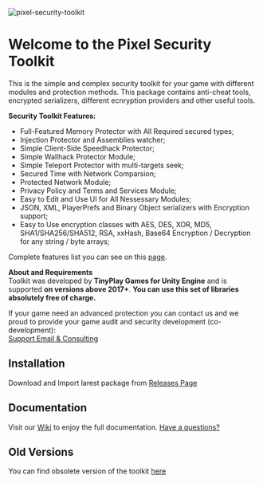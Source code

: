 ![pixel-security-toolkit](https://github.com/TinyPlay/PixelSecurityToolkit/blob/develop/splash.png?raw=true)

# Welcome to the Pixel Security Toolkit
This is the simple and complex security toolkit for your game with different modules and protection methods. This package contains anti-cheat tools, encrypted serializers, different ecnryption providers and other useful tools.

**Security Toolkit Features:**<br/>
- Full-Featured Memory Protector with All Required secured types;
- Injection Protector and Assemblies watcher;
- Simple Client-Side Speedhack Protector;
- Simple Wallhack Protector Module;
- Simple Teleport Protector with multi-targets seek;
- Secured Time with Network Comparsion;
- Protected Network Module;
- Privacy Policy and Terms and Services Module;
- Easy to Edit and Use UI for All Nessessary Modules;
- JSON, XML, PlayerPrefs and Binary Object serializers with Encryption support;
- Easy to Use encryption classes with AES, DES, XOR, MD5, SHA1/SHA256/SHA512, RSA, xxHash, Base64 Encryption / Decryption for any string / byte arrays;

Complete features list you can see on this <a href="https://github.com/TinyPlay/Pixel-Anticheat/">page</a>.

**About and Requirements**<br/>
Toolkit was developed by **TinyPlay Games for Unity Engine** and is supported **on versions above 2017+**. 
**You can use this set of libraries absolutely free of charge.**

If your game need an advanced protection you can contact us and we proud to provide your game audit and security development (co-development):<br/>
<a href="mailto:hello@flowsourcebox.co">Support Email & Consulting</a>

## Installation
Download and Import larest package from <a href="https://github.com/TinyPlay/PixelSecurityToolkit/releases">Releases Page</a>

## Documentation
Visit our <a href="https://github.com/TinyPlay/PixelSecurityToolkit/wiki">Wiki</a> to enjoy the full documentation.
<a href="mailto:hello@flowsourcebox.co">Have a questions?</a>

## Old Versions
You can find obsolete version of the toolkit <a href="https://github.com/TinyPlay/Pixel-Anticheat/">here</a>
